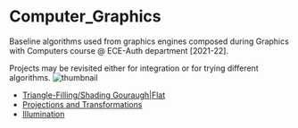 # Computer_Graphics
Baseline algorithms used from graphics engines composed during Graphics with Computers course @ ECE-Auth department [2021-22].

Projects may be revisited either for integration or for trying different algorithms. 
![thumbnail](https://p7.hiclipart.com/preview/61/727/771/cinema-4d-rendering-computer-software-desktop-wallpaper-ray-thumbnail.jpg)
* [Triangle-Filling/Shading Gouraugh|Flat](https://github.com/harryfilis/Computer_Graphics/tree/master/TriangleShading_Gouraugh-Flat)
* [Projections and Transformations]()
* [Illumination](https://github.com/harryfilis/Computer_Graphics/tree/master/Illumination)
